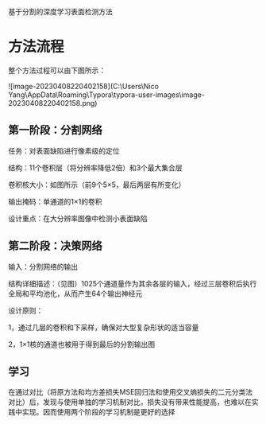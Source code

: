 基于分割的深度学习表面检测方法

# 方法流程

整个方法过程可以由下图所示：

![image-20230408220402158](C:\Users\Nico Yang\AppData\Roaming\Typora\typora-user-images\image-20230408220402158.png)

## 第一阶段：分割网络

任务：对表面缺陷进行像素级的定位

结构：11个卷积层（将分辨率降低2倍）和3个最大集合层

卷积核大小：如图所示（前9个5×5，最后两层有所变化）

输出掩码：单通道的1×1的卷积

设计重点：在大分辨率图像中检测小表面缺陷



## 第二阶段：决策网络

输入：分割网络的输出

结构详细描述：（见图）1025个通道量作为其余各层的输入，经过三层卷积后执行全局和平均池化，从而产生64个输出神经元

设计原则：

1，通过几层的卷积和下采样，确保对大型复杂形状的适当容量

2，1×1核的通道也被用于得到最后的分割输出图



## 学习

在通过对比（将原方法和均方差损失MSE回归法和使用交叉熵损失的二元分类法对比）后，发现与使用单独的学习机制对比，损失没有带来性能提高，也难以在实践中实现。因而使用两个阶段的学习机制是更好的选择

